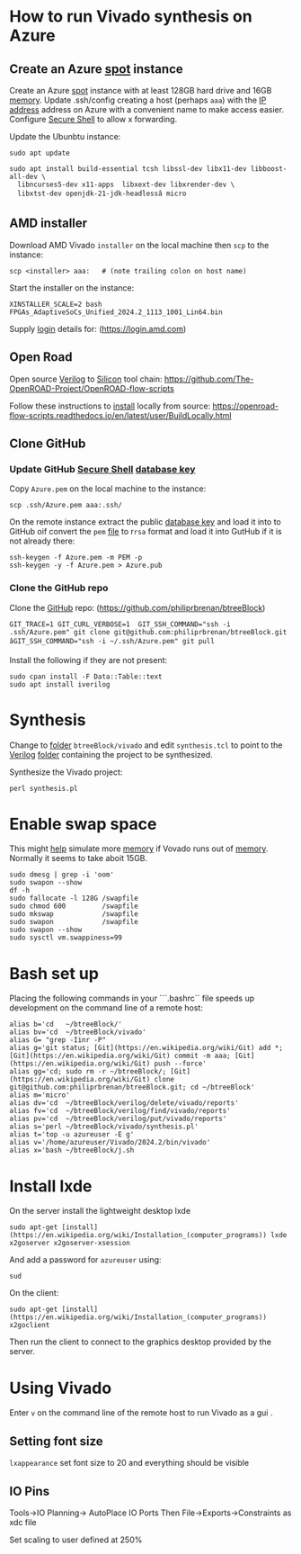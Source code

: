 # How to run Vivado synthesis on Azure

## Create an Azure [spot](https://aws.amazon.com/ec2/spot/) instance

Create an Azure [spot](https://aws.amazon.com/ec2/spot/) instance with at least 128GB hard drive and 16GB [memory](https://en.wikipedia.org/wiki/Computer_memory). 
Update .ssh/config creating a host (perhaps ```aaa```) with the [IP address](https://en.wikipedia.org/wiki/IP_address) address on
Azure with a convenient name to make access easier. Configure [Secure Shell](https://www.ssh.com/ssh) to allow x
forwarding.

Update the Ubunbtu instance:

```
sudo apt update

sudo apt install build-essential tcsh libssl-dev libx11-dev libboost-all-dev \
  libncurses5-dev x11-apps  libxext-dev libxrender-dev \
  libxtst-dev openjdk-21-jdk-headlessâ micro
```

## AMD installer

Download AMD Vivado ```installer``` on the local machine then ```scp``` to the
instance:

```
scp <installer> aaa:   # (note trailing colon on host name)
```

Start the installer on the instance:

```
XINSTALLER_SCALE=2 bash FPGAs_AdaptiveSoCs_Unified_2024.2_1113_1001_Lin64.bin
```

Supply [login](https://en.wikipedia.org/wiki/Login) details for: (https://login.amd.com)


## Open Road

Open source [Verilog](https://en.wikipedia.org/wiki/Verilog) to [Silicon](https://en.wikipedia.org/wiki/Silicon) tool chain:
https://github.com/The-OpenROAD-Project/OpenROAD-flow-scripts

Follow these instructions to [install](https://en.wikipedia.org/wiki/Installation_(computer_programs)) locally from source:
https://openroad-flow-scripts.readthedocs.io/en/latest/user/BuildLocally.html


## Clone GitHub

### Update GitHub [Secure Shell](https://www.ssh.com/ssh) [database key](https://en.wikipedia.org/wiki/Key%E2%80%93value_database) 
Copy ```Azure.pem``` on the local machine to the instance:

```
scp .ssh/Azure.pem aaa:.ssh/
```

On the remote instance extract the public [database key](https://en.wikipedia.org/wiki/Key%E2%80%93value_database) and load it into to GitHub oif
convert the ```pem``` [file](https://en.wikipedia.org/wiki/Computer_file) to r```rsa``` format and load it into GutHub if it
is not already there:

```
ssh-keygen -f Azure.pem -m PEM -p
ssh-keygen -y -f Azure.pem > Azure.pub
```

### Clone the GitHub repo

Clone the [GitHub](https://github.com/philiprbrenan) repo: (https://github.com/philiprbrenan/btreeBlock)

```
GIT_TRACE=1 GIT_CURL_VERBOSE=1  GIT_SSH_COMMAND="ssh -i .ssh/Azure.pem" git clone git@github.com:philiprbrenan/btreeBlock.git
âGIT_SSH_COMMAND="ssh -i ~/.ssh/Azure.pem" git pull
```

Install the following if they are not present:

```
sudo cpan install -F Data::Table::text
sudo apt install iverilog
```

# Synthesis

Change to [folder](https://en.wikipedia.org/wiki/File_folder) ```btreeBlock/vivado``` and edit ```synthesis.tcl``` to point
to the [Verilog](https://en.wikipedia.org/wiki/Verilog) [folder](https://en.wikipedia.org/wiki/File_folder) containing the project to be synthesized.

Synthesize the Vivado project:

```
perl synthesis.pl
```
# Enable swap space

This might [help](https://en.wikipedia.org/wiki/Online_help) simulate more [memory](https://en.wikipedia.org/wiki/Computer_memory) if Vovado runs out of [memory](https://en.wikipedia.org/wiki/Computer_memory). Normally it seems to take aboit 15GB.

```
sudo dmesg | grep -i 'oom'
sudo swapon --show
df -h
sudo fallocate -l 128G /swapfile
sudo chmod 600         /swapfile
sudo mkswap            /swapfile
sudo swapon            /swapfile
sudo swapon --show
sudo sysctl vm.swappiness=99
```

# Bash set up

Placing the following commands in your ```.bashrc`` file speeds up development on the command line of a remote host:

```
alias b='cd   ~/btreeBlock/'
alias bv='cd  ~/btreeBlock/vivado'
alias G= "grep -Iinr -P"
alias g='git status; [Git](https://en.wikipedia.org/wiki/Git) add *; [Git](https://en.wikipedia.org/wiki/Git) commit -m aaa; [Git](https://en.wikipedia.org/wiki/Git) push --force'
alias gg='cd; sudo rm -r ~/btreeBlock/; [Git](https://en.wikipedia.org/wiki/Git) clone git@github.com:philiprbrenan/btreeBlock.git; cd ~/btreeBlock'
alias m='micro'
alias dv='cd  ~/btreeBlock/verilog/delete/vivado/reports'
alias fv='cd  ~/btreeBlock/verilog/find/vivado/reports'
alias pv='cd  ~/btreeBlock/verilog/put/vivado/reports'
alias s='perl ~/btreeBlock/vivado/synthesis.pl'
alias t='top -u azureuser -E g'
alias v='/home/azureuser/Vivado/2024.2/bin/vivado'
alias x='bash ~/btreeBlock/j.sh
```

# Install lxde

On the server install the lightweight desktop lxde

```
sudo apt-get [install](https://en.wikipedia.org/wiki/Installation_(computer_programs)) lxde x2goserver x2goserver-xsession
```

And add a password for ```azureuser``` using:

```
sud
```

On the client:

```
sudo apt-get [install](https://en.wikipedia.org/wiki/Installation_(computer_programs)) x2goclient
```

Then run the client to connect to the graphics desktop provided by the server.

# Using Vivado

Enter ```v``` on the command line of the remote host to run Vivado as a gui .

## Setting font size

```lxappearance``` set font size to 20 and everything should be visible

## IO Pins

Tools->IO Planning-> AutoPlace IO Ports
Then File->Exports->Constraints as xdc file

Set scaling to user defined at 250%
